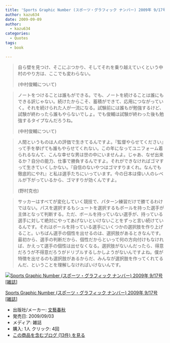 ```yaml
---
title: 'Sports Graphic Number (スポーツ・グラフィック ナンバー) 2009年 9/17号 [雑誌]で気になった部分'
author: kazu634
date: 2009-09-09
author:
  - kazu634
categories:
  - Quotes
tags:
  - book

---
```

<div class="section">
<blockquote>
<p>
      自ら壁を見つけ、そこにぶつかり、そしてそれを乗り越えていくという中村のやり方は、ここでも変わらない。
</p>
    
<p>
      (中村俊輔について)
</p>
</blockquote>
  
<blockquote>
<p>
      ノートをつけることは誰もができる。でも、ノートを続けることは誰にもできる訳じゃない。続けたからこそ、蓄積ができて、応用につながっていく。それを続けられた人が一流になる。試験前には誰もが勉強するけど、試験が終わったら誰もやらないでしょ。でも俊輔は試験が終わった後も勉強するタイプなんだろうね。
</p>
    
<p>
      (中村俊輔について)
</p>
</blockquote>
  
<blockquote>
<p>
      人間というものは人の評価で生きてるんですよ。『監督やらせてください』って手を挙げても誰もやらせてくれない。この年になってユニフォーム着られるなんて、こんな幸せな男は世の中にいませんよ。じゃあ、なぜ出来るか？自分の能力、仕事で勝負するんですよ。それができなければゴマすって生きていくしかない。『自信のないやつはゴマすりまくれ。なんでも徹底的にやれ』と私は選手たちにいっています。今の日本は偉い人のレベルが下がっているから、ゴマすりが効くんですよ。
</p>
    
<p>
      (野村克也)
</p>
</blockquote>
  
<blockquote>
<p>
      サッカーはすべてが変化していく競技で、パターン練習だけで勝てるわけではない。パスを選択するもシュートを選択するもボールを持った選手が主体となって判断する。ただ、ボールを持っていない選手が、持っている選手に対して絶対にやってあげないといけないことをずっと言い続けているんです。それはボールを持っている選手にいくつかの選択肢を作り上げること。いちばん選手の個性を出せるのは、選択肢があるときなんです。最初から、選手の判断だから、個性だからといって何の方向付けもなければ、かえって選手の個性は出せなくなる。選択肢がないんだったら、得意だろうが不得意だろうがドリブルするしかしようがないんですよね。僕が特徴を出せるのも選択肢があるからだ、みんなが選択肢を作ってくれてるんだ、ということを理解しなければいけないんです。
</p>
</blockquote>
  
<div class="hatena-asin-detail">
<a href="http://www.amazon.co.jp/dp/B002LYVM1Y/?tag=hatena_st1-22&ascsubtag=d-7ibv" onclick="__gaTracker('send', 'event', 'outbound-article', 'http://www.amazon.co.jp/dp/B002LYVM1Y/?tag=hatena_st1-22&ascsubtag=d-7ibv', '');"><img src="https://images-na.ssl-images-amazon.com/images/I/51aFTSadooL._SL160_.jpg" class="hatena-asin-detail-image" alt="Sports Graphic Number (スポーツ・グラフィック ナンバー) 2009年 9/17号 [雑誌]" title="Sports Graphic Number (スポーツ・グラフィック ナンバー) 2009年 9/17号 [雑誌]" /></a></p> 
    
<div class="hatena-asin-detail-info">
<p class="hatena-asin-detail-title">
<a href="http://www.amazon.co.jp/dp/B002LYVM1Y/?tag=hatena_st1-22&ascsubtag=d-7ibv" onclick="__gaTracker('send', 'event', 'outbound-article', 'http://www.amazon.co.jp/dp/B002LYVM1Y/?tag=hatena_st1-22&ascsubtag=d-7ibv', 'Sports Graphic Number (スポーツ・グラフィック ナンバー) 2009年 9/17号 [雑誌]');">Sports Graphic Number (スポーツ・グラフィック ナンバー) 2009年 9/17号 [雑誌]</a>
</p>
      
<ul>
<li>
<span class="hatena-asin-detail-label">出版社/メーカー:</span> <a href="http://d.hatena.ne.jp/keyword/%CA%B8%E9%BA%BD%D5%BD%A9" onclick="__gaTracker('send', 'event', 'outbound-article', 'http://d.hatena.ne.jp/keyword/%CA%B8%E9%BA%BD%D5%BD%A9', '文藝春秋');" class="keyword">文藝春秋</a>
</li>
<li>
<span class="hatena-asin-detail-label">発売日:</span> 2009/09/03
</li>
<li>
<span class="hatena-asin-detail-label">メディア:</span> 雑誌
</li>
<li>
<span class="hatena-asin-detail-label">購入</span>: 1人 <span class="hatena-asin-detail-label">クリック</span>: 4回
</li>
<li>
<a href="http://d.hatena.ne.jp/asin/B002LYVM1Y" onclick="__gaTracker('send', 'event', 'outbound-article', 'http://d.hatena.ne.jp/asin/B002LYVM1Y', 'この商品を含むブログ (13件) を見る');" target="_blank">この商品を含むブログ (13件) を見る</a>
</li>
</ul>
</div>
    
<div class="hatena-asin-detail-foot">
</div>
</div>
</div>
